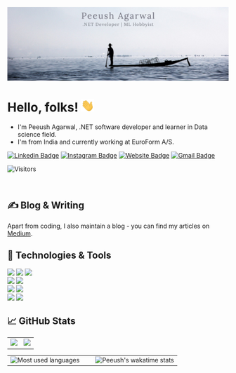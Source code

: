 [![Header](Assets/GH-Banner.png "Header")](https://peeush-the-developer.github.io/)

# Hello, folks! <img src="Assets/wave.gif" width="30px">

- I'm Peeush Agarwal, .NET software developer and learner in Data science field.
- I'm from India and currently working at EuroForm A/S.

[![Linkedin Badge](https://img.shields.io/badge/-PeeushAgarwal-blue?style=flat-square&logo=Linkedin&logoColor=white&link=https://www.linkedin.com/in/peeushagarwal/)](https://www.linkedin.com/in/peeushagarwal/)
[![Instagram Badge](https://img.shields.io/badge/-peeushagarwal-e4405f?style=flat-square&logo=Instagram&logoColor=white&link=https://www.instagram.com/peeushagarwal/)](https://www.instagram.com/peeushagarwal/)
[![Website Badge](https://img.shields.io/badge/-peeush.agarwal.dev-e34f26?style=flat-square&logo=HTML5&logoColor=white&link=https://peeush.agarwal.dev/)](https://peeush.agarwal.dev/)
[![Gmail Badge](https://img.shields.io/badge/-agarwal.peeush-d14836?style=flat-square&logo=Gmail&logoColor=white&link=mailto:agarwal.peeush@gmail.com)](mailto:agarwal.peeush@gmail.com)

![Visitors](https://visitor-badge.glitch.me/badge?page_id=peeush-the-developer.peeush-the-developer)

<br/>

## &#x270d; Blog & Writing

Apart from coding, I also maintain a blog - you can find my articles on [Medium](https://peeushagarwal.medium.com/).

## 🔧 Technologies & Tools

![](https://img.shields.io/badge/Code-C--Sharp-informational?style=flat&logo=dot-net&logoColor=white&color=2bbc8a)
![](https://img.shields.io/badge/Code-Python-informational?style=flat&logo=python&logoColor=white&color=2bbc8a)
![](https://img.shields.io/badge/Code-JavaScript-informational?style=flat&logo=javascript&logoColor=white&color=2bbc8a)  
![](https://img.shields.io/badge/Editor-VS_2019-informational?style=flat&logo=visual-studio&logoColor=white&color=2bbc8a)
![](https://img.shields.io/badge/Editor-VS_Code-informational?style=flat&logo=Visual-studio-code&logoColor=white&color=2bbc8a)  
![](https://img.shields.io/badge/Data-MS--SQL--Server-informational?style=flat&logo=microsoft-sql-server&logoColor=white&color=2bbc8a)
![](https://img.shields.io/badge/Data-PowerBI-informational?style=flat&logo=power-bi&logoColor=white&color=2bbc8a)  
![](https://img.shields.io/badge/Cloud-Azure-informational?style=flat&logo=microsoft-azure&logoColor=white&color=2bbc8a)
![](https://img.shields.io/badge/Cloud-AWS-informational?style=flat&logo=amazon&logoColor=white&color=2bbc8a)

## &#x1f4c8; GitHub Stats

<table>
     <tr>
          <td width="50%"><img src ="https://github-readme-stats.vercel.app/api?username=peeush-the-developer&show_icons=true&theme=gotham" /></td>
          <td><img src ="https://github-readme-streak-stats.herokuapp.com?user=peeush-the-developer&theme=gotham" /></td>
     </tr>
</table>
<table>
     <tr>
          <td  width="50%"><img src="https://github-readme-stats.vercel.app/api/top-langs/?username=peeush-the-developer&theme=gotham&hide=shell,jupyter%20notebook&langs_count=3&layout=compact" alt="Most used languages" /></td>
          <td><img src="https://github-readme-stats.vercel.app/api/wakatime?username=peeushagarwal&theme=gotham&layout=compact" alt="Peeush's wakatime stats" /></td>
     </tr>
</table>
